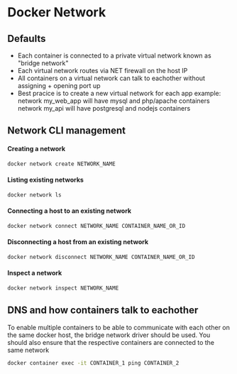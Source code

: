 # Docker Network

## Defaults

- Each container is connected to a private virtual network known as "bridge network"
- Each virtual network routes via NET firewall on the host IP
- All containers on a virtual network can talk to eachother without assigning + opening port up
- Best pracice is to create a new virtual network for each app
  example:
  network my_web_app will have mysql and php/apache containers
  network my_api will have postgresql and nodejs containers

## Network CLI management

#### Creating a network

```bash
docker network create NETWORK_NAME
```

#### Listing existing networks

```bash
docker network ls
```

#### Connecting a host to an existing network

```bash
docker network connect NETWORK_NAME CONTAINER_NAME_OR_ID
```

#### Disconnecting a host from an existing network

```bash
docker network disconnect NETWORK_NAME CONTAINER_NAME_OR_ID
```

#### Inspect a network

```bash
docker network inspect NETWORK_NAME
```

## DNS and how containers talk to eachother

To enable multiple containers to be able to communicate with each other on the same docker host, the bridge network driver should be used. You should also ensure that the respective containers are connected to the same network

```bash
docker container exec -it CONTAINER_1 ping CONTAINER_2
```
